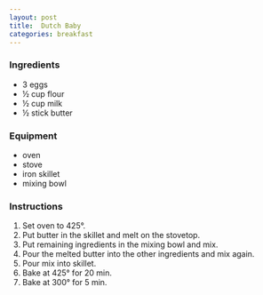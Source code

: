 ```yaml
---
layout: post
title:  Dutch Baby
categories: breakfast
---
```


### Ingredients
 
- 3 eggs
- ½ cup flour
- ½ cup milk
- ½ stick butter

### Equipment

- oven
- stove
- iron skillet
- mixing bowl

### Instructions

1. Set oven to 425°.
2. Put butter in the skillet and melt on the stovetop.
3. Put remaining ingredients in the mixing bowl and mix.
4. Pour the melted butter into the other ingredients and mix again.
5. Pour mix into skillet.
6. Bake at 425° for 20 min.
7. Bake at 300° for  5 min.

